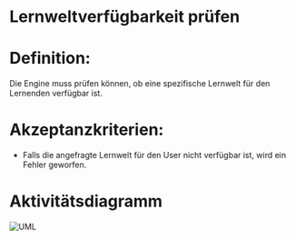 # Lernweltverfügbarkeit prüfen


# Definition:
Die Engine muss prüfen können, ob eine spezifische Lernwelt für den Lernenden verfügbar ist.


# Akzeptanzkriterien:
- Falls die angefragte Lernwelt für den User nicht verfügbar ist, wird ein Fehler geworfen.


# Aktivitätsdiagramm
![UML](imageEngineWorldAvailableToUser.png)